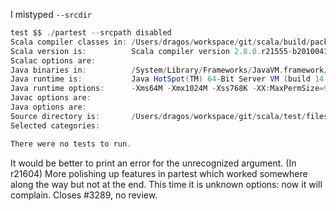 I mistyped `--srcdir` 
```scala
test $$ ./partest --srcpath disabled 
Scala compiler classes in: /Users/dragos/workspace/git/scala/build/pack
Scala version is:          Scala compiler version 2.8.0.r21555-b20100414004606 -- Copyright 2002-2010, LAMP/EPFL
Scalac options are:        
Java binaries in:          /System/Library/Frameworks/JavaVM.framework/Versions/1.6.0/Home/bin
Java runtime is:           Java HotSpot(TM) 64-Bit Server VM (build 14.3-b01-101, mixed mode)
Java runtime options:      -Xms64M -Xmx1024M -Xss768K -XX:MaxPermSize=96M -Dscala.home=/Users/dragos/workspace/git/scala
Javac options are:         
Java options are:          
Source directory is:       /Users/dragos/workspace/git/scala/test/files
Selected categories:       

There were no tests to run.
```

It would be better to print an error for the unrecognized argument.
(In r21604) More polishing up features in partest which worked somewhere
along the way but not at the end.  This time it is unknown options:
now it will complain.  Closes #3289, no review.
